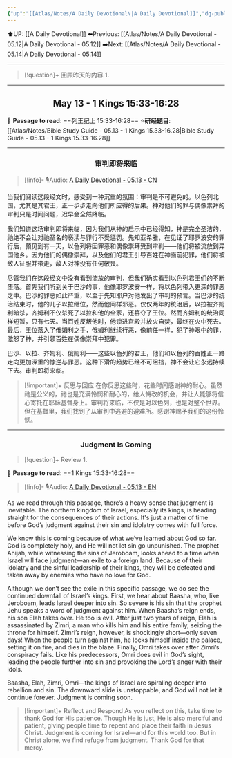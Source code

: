 ```yaml
---
{"up":"[[Atlas/Notes/A Daily Devotional\|A Daily Devotional]]","dg-publish":true,"permalink":"/atlas/notes/a-daily-devotional-05-13/","dgPassFrontmatter":true}
---
```


 ⬆️UP: [[A Daily Devotional]]
⬅️Previous: [[Atlas/Notes/A Daily Devotional - 05.12\|A Daily Devotional - 05.12]]
➡️Next: [[Atlas/Notes/A Daily Devotional - 05.14\|A Daily Devotional - 05.14]]

---

> [!question]+ 回顾昨天的内容
> 1. 


---
## <center>May 13 -  1 Kings 15:33-16:28</center>

📖 **Passage to read**: ==列王纪上 15:33-16:28==
⭐**研经题目**: [[Atlas/Notes/Bible Study Guide - 05.13 - 1 Kings 15.33-16.28\|Bible Study Guide - 05.13 - 1 Kings 15.33-16.28]]

---
### <center>审判即将来临</center>

> [!info]- 🎙️Audio: [A Daily Devotional - 05.13 - CN]()

当我们阅读这段经文时，感受到一种沉重的氛围：审判是不可避免的。以色列北国，尤其是其君王，正一步步走向他们所应得的后果。神对他们的罪与偶像崇拜的审判只是时间问题，迟早会全然降临。

我们知道这场审判即将来临，因为我们从神的启示中已经得知，神是完全圣洁的，祂绝不会让对祂圣名的亵渎与罪行不受惩罚。先知亚希雅，在见证了耶罗波安的罪行后，预见到有一天，以色列将因罪恶和偶像崇拜受到审判——他们将被流放到异国他乡。因为他们的偶像崇拜，以及他们的君王引导百姓在神面前犯罪，他们将被敌人征服并带走，敌人对神没有任何敬畏。

尽管我们在这段经文中没有看到流放的审判，但我们确实看到以色列君王们的不断堕落。首先我们听到关于巴沙的事，他像耶罗波安一样，将以色列带入更深的罪恶之中。巴沙的罪恶如此严重，以至于先知耶户对他发出了审判的预言。当巴沙的统治结束时，他的儿子以拉继位，然而他同样邪恶。仅仅两年的统治后，以拉被齐姆利暗杀，齐姆利不仅杀死了以拉和他的全家，还篡夺了王位。然而齐姆利的统治同样短暂，只有七天。当百姓反叛他时，他锁进宫殿并放火自焚，最终在火中死去。最后，王位落入了俄姆利之手，俄姆利继续行恶，像前任一样，犯了神眼中的罪，激怒了神，并引领百姓在偶像崇拜中犯罪。

巴沙、以拉、齐姆利、俄姆利——这些以色列的君王，他们和以色列的百姓正一路走向更加深重的悖逆与罪恶。这种下滑的趋势已经不可阻挡，神不会让它永远持续下去。审判即将来临。

> [!important]+ 反思与回应
在你反思这些时，花些时间感谢神的耐心。虽然祂是公义的，祂也是充满怜悯和耐心的，给人悔改的机会，并让人能够将信心寄托在耶稣基督身上。审判将来临，不仅是对以色列，也是对整个世界。但在基督里，我们找到了从审判中逃避的避难所。感谢神赐予我们的这份怜悯。



---
### <center>Judgment Is Coming</center>

> [!question]+ Review
> 1. 

📖 **Passage to read**: ==1 Kings 15:33-16:28==

> [!info]- 🎙️Audio: [A Daily Devotional - 05.13 - EN]()  

As we read through this passage, there’s a heavy sense that judgment is inevitable. The northern kingdom of Israel, especially its kings, is heading straight for the consequences of their actions. It's just a matter of time before God’s judgment against their sin and idolatry comes with full force.

We know this is coming because of what we’ve learned about God so far. God is completely holy, and He will not let sin go unpunished. The prophet Ahijah, while witnessing the sins of Jeroboam, looks ahead to a time when Israel will face judgment—an exile to a foreign land. Because of their idolatry and the sinful leadership of their kings, they will be defeated and taken away by enemies who have no love for God.

Although we don’t see the exile in this specific passage, we do see the continued downfall of Israel’s kings. First, we hear about Baasha, who, like Jeroboam, leads Israel deeper into sin. So severe is his sin that the prophet Jehu speaks a word of judgment against him. When Baasha’s reign ends, his son Elah takes over. He too is evil. After just two years of reign, Elah is assassinated by Zimri, a man who kills him and his entire family, seizing the throne for himself. Zimri’s reign, however, is shockingly short—only seven days! When the people turn against him, he locks himself inside the palace, setting it on fire, and dies in the blaze. Finally, Omri takes over after Zimri’s conspiracy fails. Like his predecessors, Omri does evil in God’s sight, leading the people further into sin and provoking the Lord’s anger with their idols.

Baasha, Elah, Zimri, Omri—the kings of Israel are spiraling deeper into rebellion and sin. The downward slide is unstoppable, and God will not let it continue forever. Judgment is coming soon.

> [!important]+ Reflect and Respond
As you reflect on this, take time to thank God for His patience. Though He is just, He is also merciful and patient, giving people time to repent and place their faith in Jesus Christ. Judgment is coming for Israel—and for this world too. But in Christ alone, we find refuge from judgment. Thank God for that mercy.





